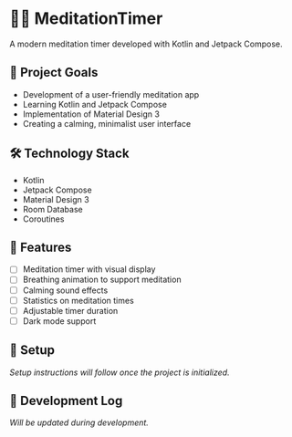 # 🧘‍♀️ MeditationTimer

A modern meditation timer developed with Kotlin and Jetpack Compose.

## 🎯 Project Goals

- Development of a user-friendly meditation app
- Learning Kotlin and Jetpack Compose
- Implementation of Material Design 3
- Creating a calming, minimalist user interface

## 🛠 Technology Stack

- Kotlin
- Jetpack Compose
- Material Design 3
- Room Database
- Coroutines

## 🌟 Features

- [ ] Meditation timer with visual display
- [ ] Breathing animation to support meditation
- [ ] Calming sound effects
- [ ] Statistics on meditation times
- [ ] Adjustable timer duration
- [ ] Dark mode support

## 🚀 Setup

*Setup instructions will follow once the project is initialized.*

## 📝 Development Log

*Will be updated during development.*


